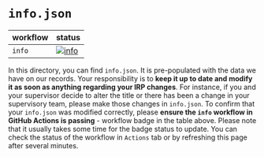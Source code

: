 # `info.json`

| workflow | status |
| - | - |
| `info` | [![info](https://github.com/ese-msc-2022/irp-gmn22/actions/workflows/info.yml/badge.svg)](https://github.com/ese-msc-2022/irp-gmn22/actions/workflows/info.yml) |

In this directory, you can find `info.json`. It is pre-populated with the data we have on our records. Your responsibility is to **keep it up to date and modify it as soon as anything regarding your IRP changes**. For instance, if you and your supervisor decide to alter the title or there has been a change in your supervisory team, please make those changes in `info.json`. To confirm that your `info.json` was modified correctly, please **ensure the `info` workflow in GitHub Actions is passing** - workflow badge in the table above. Please note that it usually takes some time for the badge status to update. You can check the status of the workflow in `Actions` tab or by refreshing this page after several minutes.

